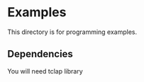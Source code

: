 # Examples 

This directory is for programming examples.

## Dependencies

You will need tclap library
